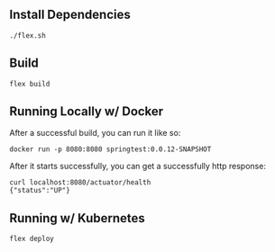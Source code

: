 ## Install Dependencies

    ./flex.sh

## Build

    flex build

## Running Locally w/ Docker

After a successful build, you can run it like so:

    docker run -p 8080:8080 springtest:0.0.12-SNAPSHOT

After it starts successfully, you can get a successfully http response:

    curl localhost:8080/actuator/health
    {"status":"UP"}

## Running w/ Kubernetes

    flex deploy
